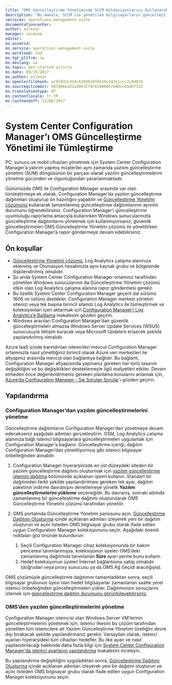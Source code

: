 ```yaml
---
title: "OMS Güncelleştirme Yönetiminde SCCM Koleksiyonlarını Kullanarak Güncelleştirmeleri Hedefleme | Microsoft Docs"
description: "Bu makale, SCCM ile yönetilen bilgisayarların güncelleştirmelerini yönetmek üzere System Center Configuration Manager’ı bu çözümle yapılandırmanıza yardımcı olmaya yöneliktir."
services: operations-management-suite
documentationcenter: 
author: eslesar
manager: carmonm
editor: 
ms.assetid: 
ms.service: operations-management-suite
ms.workload: tbd
ms.tgt_pltfrm: na
ms.devlang: na
ms.topic: get-started-article
ms.date: 09/25/2017
ms.author: eslesar
ms.openlocfilehash: ec97432cd14c6289928f0419c242e1ccc2c8d876
ms.sourcegitcommit: b07d06ea51a20e32fdc61980667e801cb5db7333
ms.translationtype: HT
ms.contentlocale: tr-TR
ms.lasthandoff: 12/08/2017
---
```

# <a name="integrate-system-center-configuration-manager-with-oms-update-management"></a>System Center Configuration Manager’ı OMS Güncelleştirme Yönetimi ile Tümleştirme

PC, sunucu ve mobil cihazları yönetmek için System Center Configuration Manager’a yatırım yapmış müşteriler aynı zamanda yazılım güncelleştirme yönetimi (SUM) döngüsünün bir parçası olarak yazılım güncelleştirmelerini yönetme gücünden ve olgunluğundan yararlanmaktadır.  

Günümüzde OMS ile Configuration Manager arasında var olan tümleştirmeye ek olarak, Configuration Manager’da yazılım güncelleştirme dağıtımları oluşturup ön hazırlığını yapabilir ve [Güncelleştirme Yönetimi çözümünü](../operations-management-suite/oms-solution-update-management.md) kullanarak tamamlanmış güncelleştirme dağıtımlarının ayrıntılı durumunu öğrenebilirsiniz. Configuration Manager’ı güncelleştirme uyumluluğu raporlama amacıyla kullanırken Windows sunucularınızla güncelleştirme dağıtımlarını yönetmek için kullanmıyorsanız, güvenlik güncelleştirmeleri OMS Güncelleştirme Yönetimi çözümü ile yönetilirken Configuration Manager’a rapor göndermeye devam edebilirsiniz.

## <a name="prerequisites"></a>Ön koşullar

* [Güncelleştirme Yönetimi çözümü](../operations-management-suite/oms-solution-update-management.md), Log Analytics çalışma alanınıza eklenmiş ve Otomasyon hesabınızla aynı kaynak grubu ve bölgesinde ilişkilendirilmiş olmalıdır.   
* Şu anda System Center Configuration Manager ortamınız tarafından yönetilen Windows sunucularının da Güncelleştirme Yönetimi çözümü etkin olan Log Analytics çalışma alanına rapor göndermesi gerekir.  
* Bu özellik System Center Configuration Manager geçerli dal sürümü 1606 ve üstünü destekler.  Configuration Manager merkezi yönetim sitenizi veya tek başına birincil sitenizi Log Analytics ile tümleştirmek ve koleksiyonları içeri aktarmak için [Configuration Manager’ı Log Analytics’e Bağlama](../log-analytics/log-analytics-sccm.md) makalesini gözden geçirin.  
* Windows aracıları Configuration Manager’dan güvenlik güncelleştirmeleri almazsa Windows Server Update Services (WSUS) sunucusuyla iletişim kuracak veya Microsoft Update’e erişecek şekilde yapılandırılmış olmalıdır.   

Azure IaaS içinde barındırılan istemcileri mevcut Configuration Manager ortamınızla nasıl yönettiğiniz birincil olarak Azure veri merkezleri ile altyapınız arasında mevcut olan bağlantıya bağlıdır. Bu bağlantı, Configuration Manager altyapısında yapmanız gereken her türlü tasarım değişikliğini ve bu değişiklikleri desteklemeyle ilgili maliyetleri etkiler.  Devam etmeden önce değerlendirmeniz gereken planlama konularını anlamak için, [Azure’da Configuration Manager - Sık Sorulan Sorular](https://docs.microsoft.com/sccm/core/understand/configuration-manager-on-azure#networking)’ı gözden geçirin.    

## <a name="configuration"></a>Yapılandırma

### <a name="manage-software-updates-from-configuration-manager"></a>Configuration Manager’dan yazılım güncelleştirmelerini yönetme 

Güncelleştirme dağıtımlarını Configuration Manager’dan yönetmeye devam edecekseniz aşağıdaki adımları gerçekleştirin.  OSM, Log Analytics çalışma alanınıza bağlı istemci bilgisayarlara güncelleştirmeleri uygulamak için Configuration Manager’a bağlanır. Güncelleştirme içeriği, dağıtım Configuration Manager’dan yönetiliyormuş gibi istemci bilgisayar önbelleğinden alınabilir.  

1. Configuration Manager hiyerarşinizde en üst düzeydeki siteden bir yazılım güncelleştirme dağıtımı oluşturmak için [yazılım güncelleştirme işlemini dağıtma](https://docs.microsoft.com/sccm/sum/deploy-use/deploy-software-updates) bölümünde açıklanan işlemi kullanın.  Standart bir dağıtımdan farklı şekilde yapılandırılması gereken tek ayar, dağıtım paketinin indirme davranışını denetlemeye yönelik **Yazılım güncelleştirmelerini yükleme** seçeneğidir. Bu davranış, sonraki adımda zamanlanmış bir güncelleştirme dağıtımı oluşturularak OMS Güncelleştirme Yönetimi çözümü tarafından yönetilir.  

1. OMS portalında Güncelleştirme Yönetimi panosunu açın.  [Güncelleştirme Dağıtımı Oluşturma](../operations-management-suite/oms-solution-update-management.md#creating-an-update-deployment) içinde açıklanan adımları izleyerek yeni bir dağıtım oluşturun ve açılır listeden OMS bilgisayar grubu olarak ifade edilen uygun Configuration Manager koleksiyonunu seçin.  Aşağıdaki önemli noktaları göz önünde bulundurun:
    1. Seçili Configuration Manager cihaz koleksiyonunda bir bakım penceresi tanımlanmışsa, koleksiyonun üyeleri OMS’deki zamanlanmış dağıtımda tanımlanan **Süre** ayarı yerine bunu kullanır.
    1. Hedef koleksiyonun üyeleri İnternet bağlantısına sahip olmalıdır (doğrudan veya proxy sunucusu ya da OMS Ağ Geçidi aracılığıyla).  

OMS çözümüyle güncelleştirme dağıtımını tamamladıktan sonra, seçili bilgisayar grubunun üyesi olan hedef bilgisayarlar zamanlanan saatte yerel istemci önbelleğinden güncelleştirmeleri yükler.  Dağıtımınızın sonuçlarını izlemek için [güncelleştirme dağıtım durumunu görüntüleyebilirsiniz](../operations-management-suite/oms-solution-update-management.md#viewing-update-deployments).  


### <a name="manage-software-updates-from-oms"></a>OMS’den yazılım güncelleştirmelerini yönetme

Configuration Manager istemcisi olan Windows Server VM’lerinin güncelleştirmelerini yönetmek için, istemci ilkesini bu çözüm tarafından yönetilen tüm istemcilere ait Yazılım Güncelleştirme Yönetimi özelliğini devre dışı bırakacak şekilde yapılandırmanız gerekir.  Varsayılan olarak, istemci ayarları hiyerarşideki tüm cihazları hedefler.  Bu ilke ayarı ve nasıl yapılandırılacağı hakkında daha fazla bilgi için [System Center Configuration Manager'da istemci ayarlarını yapılandırma](https://docs.microsoft.com/sccm/core/clients/deploy/configure-client-settings) makalesini inceleyin.  

Bu yapılandırma değişikliğini uyguladıktan sonra, [Güncelleştirme Dağıtımı Oluşturma](../operations-management-suite/oms-solution-update-management.md#creating-an-update-deployment) içinde açıklanan adımları izleyerek yeni bir dağıtım oluşturun ve açılır listeden OMS bilgisayar grubu olarak ifade edilen uygun Configuration Manager koleksiyonunu seçin. 

